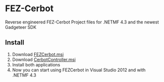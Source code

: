 FEZ-Cerbot
==========

Reverse engineered FEZ-Cerbot Project files for .NETMF 4.3 and the newest Gadgeteer SDK

Install
-------
1. Download [FEZCerbot.msi](https://github.com/daemonTutorials/FEZ-Cerbot/blob/master/FEZCerbot/FEZCerbot/FEZCerbot/bin/Release/Installer/FEZCerbot.msi)
2. Download [CerbotController.msi](https://github.com/daemonTutorials/FEZ-Cerbot/blob/master/CerbotController/CerbotController/CerbotController/bin/Release/Installer/CerbotController.msi)
3. Install both applications
4. Now you can start using FEZCerbot in Visual Studio 2012 and with .NETMF 4.3
